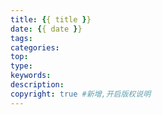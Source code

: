 ```yaml
---
title: {{ title }}
date: {{ date }}
tags:
categories:
top:
type:
keywords:
description:
copyright: true #新增,开启版权说明
---
```

